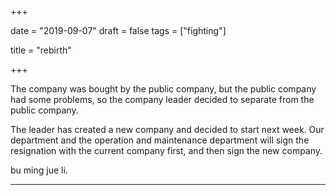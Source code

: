 +++

date = "2019-09-07"
draft = false
tags = ["fighting"]

title = "rebirth"

+++

The company was bought by the public company, but the public company had some problems, so the company leader decided to separate from the public company.

The leader has created a new company and decided to start next week. Our department and the operation and maintenance department will sign the resignation with the current company first, and then sign the new company.

bu ming jue li.

***
